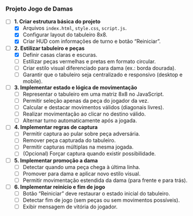 ### Projeto Jogo de Damas

- [ ] **1. Criar estrutura básica do projeto**
    - [x] Arquivos `index.html`, `style.css`, `script.js`.
    - [x] Configurar layout do tabuleiro 8x8. 
    - [x] Criar HUD com informações de turno e botão “Reiniciar”.

- [ ] **2. Estilizar tabuleiro e peças**
    - [x] Definir casas claras e escuras.
    - [ ] Estilizar peças vermelhas e pretas em formato circular.
    - [ ] Criar estilo visual diferenciado para dama (ex.: borda dourada).
    - [ ] Garantir que o tabuleiro seja centralizado e responsivo (desktop e mobile).

- [ ] **3. Implementar estado e lógica de movimentação**
    - [ ] Representar o tabuleiro em uma matriz 8x8 no JavaScript.
    - [ ] Permitir seleção apenas da peça do jogador da vez.
    - [ ] Calcular e destacar movimentos válidos (diagonais livres).
    - [ ] Realizar movimentação ao clicar no destino válido.
    - [ ] Alternar turno automaticamente após a jogada.

- [ ] **4. Implementar regras de captura**
    - [ ] Permitir captura ao pular sobre peça adversária.
    - [ ] Remover peça capturada do tabuleiro.
    - [ ] Permitir capturas múltiplas na mesma jogada.
    - [ ] (Opcional) Forçar captura quando existir possibilidade.

- [ ] **5. Implementar promoção a dama**
    - [ ] Detectar quando uma peça chega à última linha.
    - [ ] Promover para dama e aplicar novo estilo visual.
    - [ ] Permitir movimentação estendida da dama (para frente e para trás).

- [ ] **6. Implementar reinício e fim de jogo**
    - [ ] Botão “Reiniciar” deve restaurar o estado inicial do tabuleiro.
    - [ ] Detectar fim de jogo (sem peças ou sem movimentos possíveis).
    - [ ] Exibir mensagem de vitória do jogador.